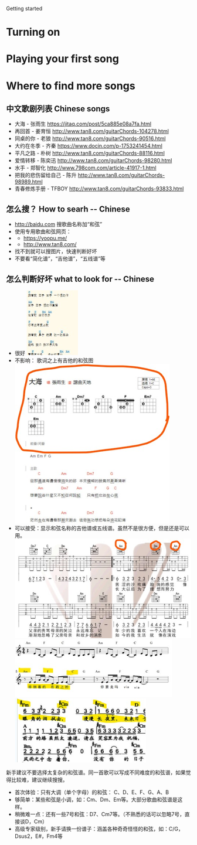 Getting started

# Turning on

# Playing your first song

# Where to find more songs 

## 中文歌剧列表 Chinese songs 

* 大海 - 张雨生 https://jitaq.com/post/5ca885e08a7fa.html
* 再回首 - 姜育恒 http://www.tan8.com/guitarChords-104278.html
* 同桌的你 - 老狼 http://www.tan8.com/guitarChords-90516.html
* 大约在冬季 - 齐秦 https://www.docin.com/p-1753241454.html
* 平凡之路 - 朴树 http://www.tan8.com/guitarChords-88116.html
* 爱情转移 - 陈奕迅 http://www.tan8.com/guitarChords-98280.html
* 水手 - 郑智化 http://www.798com.com/article-41917-1.html
* 把我的悲伤留给自己 - 陈升 http://www.tan8.com/guitarChords-98989.html
* 青春修炼手册 - TFBOY http://www.tan8.com/guitarChords-93833.html

## 怎么搜？ How to searh -- Chinese 

* http://baidu.com 搜歌曲名称加“和弦”
* 使用专用歌曲和弦网页：
* * https://yoopu.me/
* * http://www.tan8.com/ 
* 找不到就可以搜图片，快速判断好坏
* 不要看“简化谱”，“吉他谱”，“五线谱”等

## 怎么判断好坏 what to look for -- Chinese 
* 很好 ![simple chords, easy to read](https://github.com/ttempe/Pocket_Organ/blob/master/.img/chords_ok_zh.jpg)
* 不影响： 歌词之上有吉他的和弦图 ![same, with guitar chord shapes on top](https://github.com/ttempe/Pocket_Organ/blob/master/.img/chords_ok2_zh.jpg)
* 可以接受：显示和弦名称的吉他谱或五线谱。虽然不是很方便，但是还是可以用。 ![guitar tabs + chords](https://github.com/ttempe/Pocket_Organ/blob/master/.img/chords_ok3_zh.jpg) ![partition + chords](https://github.com/ttempe/Pocket_Organ/blob/master/.img/chords_ok4_zh.jpg) ![simplified partition + chords](https://github.com/ttempe/Pocket_Organ/blob/master/.img/chords_ok5_zh.jpg)


新手建议不要选择太复杂的和弦谱。同一首歌可以写成不同难度的和弦谱，如果觉得比较难，建议继续搜搜。
* 首次体验：只有大调（单个字母）的和弦： C、D、E、F、G、A、B
* 够简单：某些和弦是小调，如：Cm、Dm、Em等。大部分歌曲和弦谱是这样。
* 稍微难一点：还有一些7号和弦：D7、Cm7等。（不熟悉的话可以忽略7号，直接谈D，Cm）
* 高级专家级别，新手请换一份谱子：涵盖各种奇奇怪怪的和弦，如：C/G，Dsus2，E#，Fm4等


